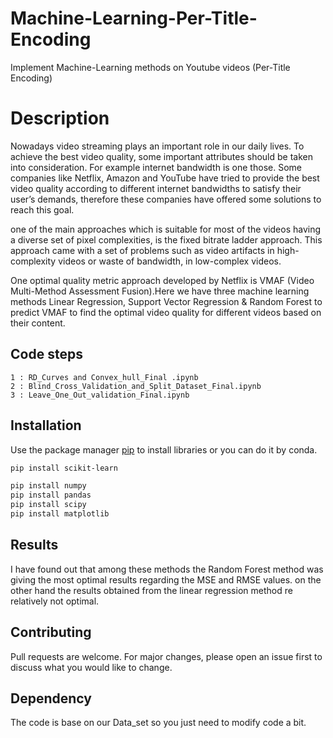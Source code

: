 # Machine-Learning-Per-Title-Encoding
Implement Machine-Learning methods on Youtube videos (Per-Title Encoding) 

# Description
Nowadays video streaming plays an important role in our daily lives. To achieve the best video quality, some important attributes should be taken into consideration.
For example internet bandwidth is one those. Some companies like Netflix, Amazon and YouTube have tried to provide the best video quality according to different 
internet bandwidths to satisfy their user’s demands, therefore these companies have offered some solutions to reach this goal.

one of the main approaches which is suitable for most of the videos having a diverse set of pixel complexities, is the fixed bitrate ladder approach.
This approach came with a set of problems such as video artifacts in high-complexity videos or waste of bandwidth, in low-complex videos.


One optimal quality metric approach developed by Netflix is VMAF (Video Multi-Method Assessment Fusion).Here we have three machine learning 
methods Linear Regression, Support Vector Regression & Random Forest to predict VMAF to find the optimal video quality for different videos based on their content.
## Code steps

    1 : RD_Curves and Convex_hull_Final .ipynb
    2 : Blind_Cross_Validation_and_Split_Dataset_Final.ipynb
    3 : Leave_One_Out_validation_Final.ipynb
    
## Installation

Use the package manager [pip](https://pip.pypa.io/en/stable/) to install libraries or you can do it by conda.

```bash
pip install scikit-learn

```

```bash
pip install numpy
pip install pandas
pip install scipy
pip install matplotlib
```

## Results

I have found out that among these methods the Random Forest method was giving the most optimal results regarding the MSE and RMSE values. 
on the other hand the results obtained from the linear regression method 
re relatively not optimal.

## Contributing
Pull requests are welcome. For major changes, please open an issue first to discuss what you would like to change.

## Dependency

The code is base on our Data_set so you just need to modify code a bit.
    
